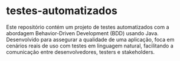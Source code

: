 # testes-automatizados
Este repositório contém um projeto de testes automatizados com a abordagem Behavior-Driven Development (BDD) usando Java. Desenvolvido para assegurar a qualidade de uma aplicação, foca em cenários reais de uso com testes em linguagem natural, facilitando a comunicação entre desenvolvedores, testers e stakeholders.
